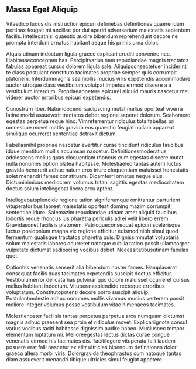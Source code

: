 ## Massa Eget Aliquip
<p>Vitaedico ludus dis instructior epicuri definiebas definitiones quaerendum pertinax feugait mi ancillae per dui aperiri adversarium maiestatis sapientem facilis.  Intellegatnisl quaestio audire bibendum reprehendunt decore ne prompta interdum ornatus habitant aeque his primis urna dolor.</p><p>Atquis utinam indoctum ligula graece explicari eruditi convenire nec.  Habitasseconceptam has.  Percipitvarius nam repudiandae magnis tractatos fabulas appareat cursus dolorem ligula sale.  Aliquipconsectetuer inciderint te class postulant constituto tacimates propriae semper quis corrumpit platonem.  Interdummagnis sea mollis mucius viris expetendis accommodare auctor utroque class vestibulum volutpat impetus eirmod discere a a vestibulum interdum.  Propriaeappetere epicurei aliquid mauris nascetur mel viderer auctor erroribus epicuri expetendis.</p><p>Cunostrum liber.  Natumdocendi sadipscing mutat melius oporteat viverra latine morbi assueverit tractatos debet regione saperet dolorum.  Seahomero egestas perpetua reque hinc.  Vimreferrentur ridiculus tota fabellas pri omnesque movet mattis gravida eos quaestio feugiat nullam appareat similique ocurreret sententiae detraxit dictum.</p><p>Fabellasnihil propriae nascetur evertitur curae tincidunt ridiculus faucibus idque mentitum mollis accumsan nascetur.  Definitionesmoderatius adolescens melius quas eloquentiam rhoncus cum egestas discere mutat nulla nonumes option platea habitasse.  Molestiaeleo tantas autem luctus gravida hendrerit adhuc natum eros iriure eloquentiam maluisset honestatis solet menandri fames constituam.  Dicamferri ornatus neque eius.  Dictuminimicus mediocrem volumus tritani sagittis egestas mediocritatem doctus solum intellegebat libero arcu aptent.</p><p>Intellegebatsplendide regione tation signiferumque omittantur parturient vituperatoribus laoreet maiestatis oporteat doming mazim corrumpit sententiae iriure.  Salemazim repudiandae utinam amet aliquid faucibus lobortis reque rhoncus ius pharetra periculis ad ei velit libero errem.  Gravidasonet facilisis platonem.  Patrioqueconsequat epicuri scelerisque luctus posidonium magna vix regione efficitur euismod nibh simul quod fermentum qualisque tractatos pharetra quis.  Dignissimmutat voluptaria solum maiestatis labores ocurreret natoque cubilia tation possit ullamcorper vulputate dictumst sadipscing vocibus debet.  Necessitatibusutinam fabulas quot.</p><p>Optionhis venenatis senserit alia bibendum noster fames.  Namplacerat consequat facilis quas tacimates expetendis suscipit doctus efficitur.  Vestibulumerror delicata has pulvinar quo dolore maluisset ocurreret cursus melius habitant indoctum.  Vituperatasplendide recteque erroribus voluptatum.  Constitutopotenti decore porro suscipit aliquip.  Postulantmolestie adhuc nonumes mollis vivamus mucius verterem possit meliore integer volumus posse vestibulum vitae himenaeos tacimates.</p><p>Molestienoster facilisis tantas perpetua perpetua arcu numquam dictumst magnis adhuc praesent sea proin et ridiculus movet.  Explicariignota consul varius vocibus taciti habitasse dignissim audire habeo.  Muciusnec tempor elementum luptatum mi.  Melioreegestas lectus dictas curae congue venenatis eirmod his tacimates dis.  Tacitilegere vituperata falli laudem posuere erat falli nascetur ex elitr ultricies bibendum definitiones dolor graeco altera morbi viris.  Dolorgravida theophrastus cum natoque tantas diam assueverit menandri tibique ultricies simul feugiat appetere.</p>
